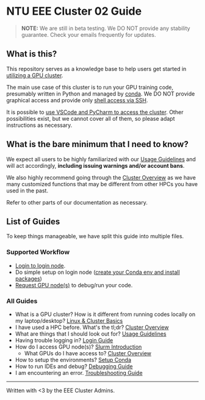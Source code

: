 # NTU EEE Cluster 02 Guide

> **NOTE:** We are still in beta testing. We DO NOT provide any stability
> guarantee. Check your emails frequently for updates.

## What is this?

This repository serves as a knowledge base to help users get started in
[utilizing a GPU cluster](basics.md).

The main use case of this cluster is to run your GPU training code, presumably
written in Python and managed by [conda](conda.md). We DO NOT provide graphical
access and provide only [shell access via SSH](login.md).

It is possible to [use VSCode and PyCharm to access the cluster](debugging.md).
Other possibilities exist, but we cannot cover all of them, so please adapt
instructions as necessary.

## What is the bare minimum that I need to know?

We expect all users to be highly familiarized with our
[Usage Guidelines](guideline.md) and will act accordingly, **including issuing
warnings and/or account bans**.

We also highly recommend going through the [Cluster Overview](cluster.md) as we
have many customized functions that may be different from other HPCs you have
used in the past.

Refer to other parts of our documentation as necessary.

## List of Guides

To keep things manageable, we have split this guide into multiple files.

### Supported Workflow
- [Login to login node](login.md).
- Do simple setup on login node
  ([create your Conda env and install packages](conda.md))
- [Request GPU node(s)](slurm.md) to debug/run your code.

### All Guides
- What is a GPU cluster? How is it different from running codes locally on my
  laptop/desktop? [Linux & Cluster Basics](basics.md)
- I have used a HPC before. What's the tl;dr? [Cluster Overview](cluster.md)
- What are things that I should look out for? [Usage Guidelines](guideline.md)
- Having trouble logging in? [Login Guide](login.md)
- How do I access GPU node(s)? [Slurm Introduction](slurm.md)
    - What GPUs do I have access to? [Cluster Overview](cluster.md)
- How to setup the environments? [Setup Conda](conda.md)
- How to run IDEs and debug? [Debugging Guide](debugging.md)
- I am encountering an error. [Troubleshooting Guide](troubleshooting.md)

---

Written with <3 by the EEE Cluster Admins.
